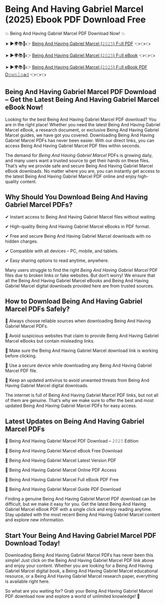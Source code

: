 # Being And Having Gabriel Marcel (2025) Ebook PDF Download Free

💥 Being And Having Gabriel Marcel PDF Download Now! 💥

➤ ►🌍📚📱👉 [Being And Having Gabriel Marcel (𝟸𝟶𝟸𝟻) F𝚞ll PDF](https://getpdf.xyz/being-and-having-gabriel-marcel) 👈👈👈


➤ ►🌍📚📱👉 [Being And Having Gabriel Marcel (𝟸𝟶𝟸𝟻) F𝚞ll eBook](https://getpdf.xyz/being-and-having-gabriel-marcel) 👈👈👈


➤ ►🌍📚📱👉 [Being And Having Gabriel Marcel (𝟸𝟶𝟸𝟻) F𝚞ll eBook PDF D𝚘𝚠𝚗𝚕𝚘a𝚍](https://getpdf.xyz/being-and-having-gabriel-marcel) 👈👈👈


## Being And Having Gabriel Marcel PDF Download – Get the Latest Being And Having Gabriel Marcel eBook Now!

Looking for the best Being And Having Gabriel Marcel PDF download? You are in the right place! Whether you need the latest Being And Having Gabriel Marcel eBook, a research document, or exclusive Being And Having Gabriel Marcel guides, we have got you covered. Downloading Being And Having Gabriel Marcel PDFs has never been easier. With our direct links, you can access Being And Having Gabriel Marcel PDF files within seconds.

The demand for *Being And Having Gabriel Marcel* PDFs is growing daily, and many users want a trusted source to get their hands on these files. That’s why we provide safe and secure Being And Having Gabriel Marcel eBook downloads. No matter where you are, you can instantly get access to the latest Being And Having Gabriel Marcel PDF online and enjoy high-quality content.

## Why Should You Download Being And Having Gabriel Marcel PDFs?

✔ Instant access to Being And Having Gabriel Marcel files without waiting.

✔ High-quality Being And Having Gabriel Marcel eBooks in PDF format.

✔ Free and secure Being And Having Gabriel Marcel downloads with no hidden charges.

✔ Compatible with all devices – PC, mobile, and tablets.

✔ Easy sharing options to read anytime, anywhere.

Many users struggle to find the right *Being And Having Gabriel Marcel* PDF files due to broken links or fake websites. But don’t worry! We ensure that all the Being And Having Gabriel Marcel eBooks and Being And Having Gabriel Marcel digital downloads provided here are from trusted sources.

## How to Download Being And Having Gabriel Marcel PDFs Safely?

📌 Always choose reliable sources when downloading Being And Having Gabriel Marcel PDFs.

📌 Avoid suspicious websites that claim to provide Being And Having Gabriel Marcel eBooks but contain misleading links.

📌 Make sure the Being And Having Gabriel Marcel download link is working before clicking.

📌 Use a secure device while downloading any Being And Having Gabriel Marcel PDF file.

📌 Keep an updated antivirus to avoid unwanted threats from Being And Having Gabriel Marcel digital downloads.

The internet is full of Being And Having Gabriel Marcel PDF links, but not all of them are genuine. That’s why we make sure to offer the best and most updated Being And Having Gabriel Marcel PDFs for easy access.

## Latest Updates on Being And Having Gabriel Marcel PDFs

🔹 Being And Having Gabriel Marcel PDF Download – 𝟸𝟶𝟸𝟻 Edition

🔹 Being And Having Gabriel Marcel eBook Free Download

🔹 Being And Having Gabriel Marcel Latest Version PDF

🔹 Being And Having Gabriel Marcel Online PDF Access

🔹 Being And Having Gabriel Marcel Full eBook PDF Free

🔹 Being And Having Gabriel Marcel Guide PDF Download

Finding a genuine Being And Having Gabriel Marcel PDF download can be difficult, but we make it easy for you. Get the latest Being And Having Gabriel Marcel eBook PDF with a single click and enjoy reading anytime. Stay updated with the most recent Being And Having Gabriel Marcel content and explore new information.

## Start Your Being And Having Gabriel Marcel PDF Download Today!

Downloading Being And Having Gabriel Marcel PDFs has never been this simple! Just click on the Being And Having Gabriel Marcel PDF link above and enjoy your content. Whether you are looking for a Being And Having Gabriel Marcel digital book, a Being And Having Gabriel Marcel educational resource, or a Being And Having Gabriel Marcel research paper, everything is available right here.

So what are you waiting for? Grab your Being And Having Gabriel Marcel PDF download now and explore a world of unlimited knowledge! 🚀